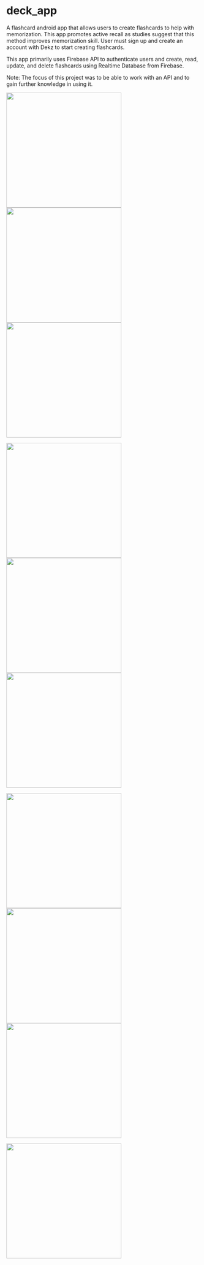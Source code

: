 # deck_app

A flashcard android app that allows users to create flashcards to help with memorization. This app promotes active recall as studies suggest that this method improves memorization skill. User must sign up and create an account with Dekz to start creating flashcards. 

This app primarily uses Firebase API to authenticate users and create, read, update, and delete flashcards using Realtime Database from Firebase. 

Note: The focus of this project was to be able to work with an API and to gain further knowledge in using it.



<p float="left">
<img src="images/WelcomePage.png" width="300"> 
<img src="images/login.png" width="300">
<img src="images/signup.png" width="300">
</p>
<p float="left">
<img src="images/Menu.png" width="300">
<img src="images/list_of_decks.png" width="300">
<img src="images/front_card.png" width="300">
</p>
<p float="left">
 <img src="images/back_card.png" width="300">
<img src="images/add_deck.png" width="300">
<img src="images/add_more_cards.png" width="300">
</p>
<p float="left">
  <img src="images/user.png" width="300">
</p>

